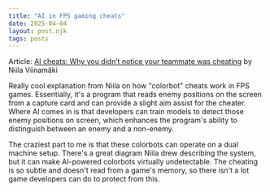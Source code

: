 ```yaml
---
title: "AI in FPS gaming cheats"
date: 2025-04-04
layout: post.njk
tags: posts
---
```


Article: [AI cheats: Why you didn’t notice your teammate was cheating](https://niila.fi/en/ai-cheats/) by Niila Viinamäki

Really cool explanation from Niila on how "colorbot" cheats work in FPS games. Essentially, it's a program that reads enemy positions on the screen from a capture card and can provide a slight aim assist for the cheater. Where AI comes in is that developers can train models to detect those enemy positions on screen, which enhances the program's ability to distinguish between an enemy and a non-enemy.

The craziest part to me is that these colorbots can operate on a dual machine setup. There's a great diagram Niila drew describing the system, but it can make AI-powered colorbots virtually undetectable. The cheating is so subtle and doesn't read from a game's memory, so there isn't a lot game developers can do to protect from this.
